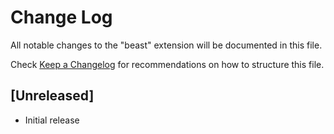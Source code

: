 # Change Log
All notable changes to the "beast" extension will be documented in this file.

Check [Keep a Changelog](http://keepachangelog.com/) for recommendations on how to structure this file.

## [Unreleased]
- Initial release